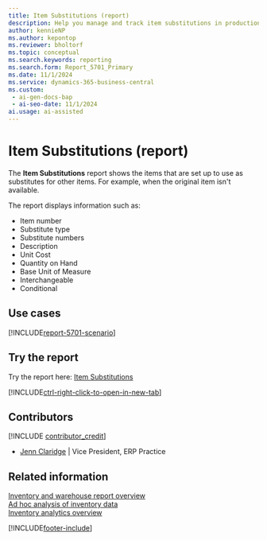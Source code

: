 ```yaml
---
title: Item Substitutions (report)
description: Help you manage and track item substitutions in production orders and bills of materials (BOMs). It allows you to specify substitute items that can be used when the preferred items aren't available, ensuring that production can continue smoothly without delays.
author: kennieNP
ms.author: kepontop
ms.reviewer: bholtorf
ms.topic: conceptual
ms.search.keywords: reporting
ms.search.form: Report_5701_Primary
ms.date: 11/1/2024
ms.service: dynamics-365-business-central
ms.custom:
 - ai-gen-docs-bap
 - ai-seo-date: 11/1/2024
ai.usage: ai-assisted
---
```


# Item Substitutions (report)

The **Item Substitutions** report shows the items that are set up to use as substitutes for other items. For example, when the original item isn't available.

The report displays information such as:

- Item number
- Substitute type
- Substitute numbers
- Description
- Unit Cost
- Quantity on Hand
- Base Unit of Measure
- Interchangeable
- Conditional

## Use cases

[!INCLUDE[report-5701-scenario](../includes/report-5701-scenario-include.md)]

<!-- 

Prompt

Below is a report in an ERP system. Provide 3-4 use cases for different personas working with inventory

Format like this:    
  
As a <persona>, use the report to    
* use case 1  
* use case 2    

Do not capitalize the persona names. 

Do not start lines with "Use the data to"

## Report name
Item Substitutions

## Report description
The *Item Substitutions* report shows substitute items that are set up to be used instead of another item in case that the latter is not available.	
The report displays information such as View, No., Substitute Type, Substitute Nos, Description, Unit Cost, Quantity on Hand, Base Unit of Measure, Interchangeable, and Conditional.

### What the report does

### Use cases
Help you manage and track item substitutions in production orders and bills of materials (BOMs). It allows you to specify substitute items that can be used when the preferred items are not available, ensuring that production can continue smoothly without delays.

Please include your data sources and URLs

-->

## Try the report

Try the report here: [Item Substitutions](https://businesscentral.dynamics.com?report=5701)

[!INCLUDE[ctrl-right-click-to-open-in-new-tab](../includes/ctrl-right-click-to-open-in-new-tab.md)]

## Contributors

[!INCLUDE [contributor_credit](../includes/contributor_credit.md)]

- [Jenn Claridge](https://www.linkedin.com/in/jenn-morton-sabre/) | Vice President, ERP Practice

## Related information

[Inventory and warehouse report overview](../inventory-WMS-reports.md)  
[Ad hoc analysis of inventory data](../ad-hoc-analysis-inventory.md)  
[Inventory analytics overview](../inventory-analytics-overview.md)  

[!INCLUDE[footer-include](../includes/footer-banner.md)]